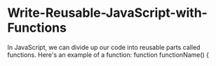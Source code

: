 # Write-Reusable-JavaScript-with-Functions

In JavaScript, we can divide up our code into reusable parts called functions.
Here's an example of a function:
function functionName() {
